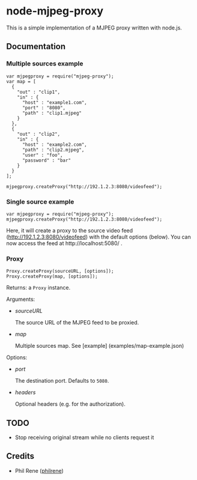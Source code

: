 node-mjpeg-proxy
================

This is a simple implementation of a MJPEG proxy written with node.js.

## Documentation

### Multiple sources example
	var mjpegproxy = require("mjpeg-proxy");
	var map = [
	  {
	    "out" : "clip1",
	    "in" : {
	      "host" : "example1.com",
	      "port" : "8080",
	      "path" : "clip1.mjpeg"
	    }
	  },
	  {
	    "out" : "clip2",
	    "in" : {
	      "host" : "example2.com",
	      "path" : "clip2.mjpeg",
	      "user" : "foo",
	      "password" : "bar"
	    }
	  }
	];

	mjpegproxy.createProxy("http://192.1.2.3:8080/videofeed");
	
### Single source example

    var mjpegproxy = require("mjpeg-proxy");
    mjpegproxy.createProxy("http://192.1.2.3:8080/videofeed");

Here, it will create a proxy to the source video feed (http://192.1.2.3:8080/videofeed) with the default options (below). You can now access the feed at http://localhost:5080/ .

### Proxy

    Proxy.createProxy(sourceURL, [options]);
    Proxy.createProxy(map, [options]);

Returns: a `Proxy` instance.

Arguments:

- *sourceURL*

  The source URL of the MJPEG feed to be proxied.

- *map* 
  
  Multiple sources map. See [example] (examples/map-example.json)


Options:

- *port*

  The destination port. Defaults to `5080`.

- *headers*

  Optional headers (e.g. for the authorization).

## TODO

- Stop receiving original stream while no clients request it

## Credits

- Phil Rene ([philrene](http://github.com/philrene))
